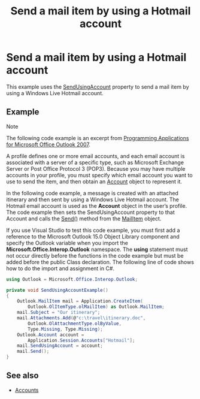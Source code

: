 ﻿---
title: Send a mail item by using a Hotmail account
TOCTitle: Send a mail item by using a Hotmail account
ms:assetid: f25853a7-67c0-46a3-a298-5cdf72ebc53f
ms:mtpsurl: https://msdn.microsoft.com/en-us/library/Ff184652(v=office.15)
ms:contentKeyID: 55119797
ms.date: 07/24/2014
mtps_version: v=office.15


---

# Send a mail item by using a Hotmail account

This example uses the [SendUsingAccount](https://msdn.microsoft.com/en-us/library/bb623679\(v=office.15\)) property to send a mail item by using a Windows Live Hotmail account.

## Example

> [!NOTE] 
> The following code example is an excerpt from [Programming Applications for Microsoft Office Outlook 2007](https://www.amazon.com/gp/product/0735622493?ie=UTF8&tag=msmsdn-20&linkCode=as2&camp=1789&creative=9325&creativeASIN=0735622493).

A profile defines one or more email accounts, and each email account is associated with a server of a specific type, such as Microsoft Exchange Server or Post Office Protocol 3 (POP3). Because you may have multiple accounts in your profile, you must specify which email account you want to use to send the item, and then obtain an [Account](https://msdn.microsoft.com/en-us/library/bb645103\(v=office.15\)) object to represent it.

In the following code example, a message is created with an attached itinerary and then sent by using a Windows Live Hotmail account. The Hotmail email account is used as the **Account** object in the user’s profile. The code example then sets the SendUsingAccount property to that Account and calls the [Send()](https://msdn.microsoft.com/en-us/library/bb644139\(v=office.15\)) method from the [MailItem](https://msdn.microsoft.com/en-us/library/bb643865\(v=office.15\)) object.

If you use Visual Studio to test this code example, you must first add a reference to the Microsoft Outlook 15.0 Object Library component and specify the Outlook variable when you import the **Microsoft.Office.Interop.Outlook** namespace. The **using** statement must not occur directly before the functions in the code example but must be added before the public Class declaration. The following line of code shows how to do the import and assignment in C\#.

```csharp
using Outlook = Microsoft.Office.Interop.Outlook;
```

```csharp
private void SendUsingAccountExample()
{
    Outlook.MailItem mail = Application.CreateItem(
        Outlook.OlItemType.olMailItem) as Outlook.MailItem;
    mail.Subject = "Our itinerary";
    mail.Attachments.Add(@"c:\travel\itinerary.doc",
        Outlook.OlAttachmentType.olByValue,
        Type.Missing, Type.Missing);
    Outlook.Account account =
        Application.Session.Accounts["Hotmail"];
    mail.SendUsingAccount = account;
    mail.Send();
}
```

## See also

- [Accounts](accounts.md)


